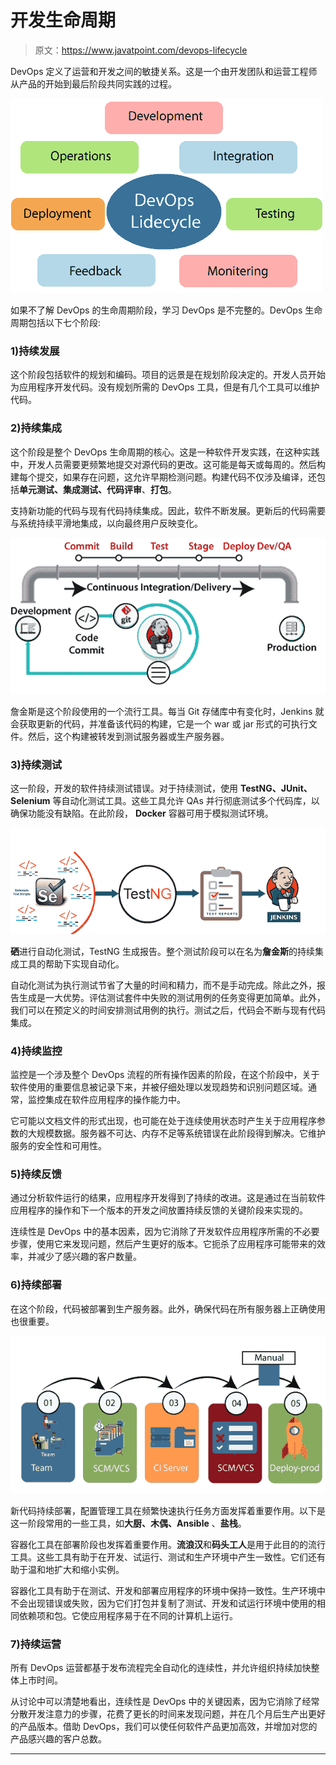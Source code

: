 # 开发生命周期

> 原文：<https://www.javatpoint.com/devops-lifecycle>

DevOps 定义了运营和开发之间的敏捷关系。这是一个由开发团队和运营工程师从产品的开始到最后阶段共同实践的过程。

![DevOps Lifecycle](img/b7271c8e8f1a4190201b7ff832913c78.png)

如果不了解 DevOps 的生命周期阶段，学习 DevOps 是不完整的。DevOps 生命周期包括以下七个阶段:

### 1)持续发展

这个阶段包括软件的规划和编码。项目的远景是在规划阶段决定的。开发人员开始为应用程序开发代码。没有规划所需的 DevOps 工具，但是有几个工具可以维护代码。

### 2)持续集成

这个阶段是整个 DevOps 生命周期的核心。这是一种软件开发实践，在这种实践中，开发人员需要更频繁地提交对源代码的更改。这可能是每天或每周的。然后构建每个提交，如果存在问题，这允许早期检测问题。构建代码不仅涉及编译，还包括**单元测试、集成测试、代码评审**、**打包**。

支持新功能的代码与现有代码持续集成。因此，软件不断发展。更新后的代码需要与系统持续平滑地集成，以向最终用户反映变化。

![DevOps Lifecycle](img/f09ce8f55fa8e73df53e85fe26947334.png)

詹金斯是这个阶段使用的一个流行工具。每当 Git 存储库中有变化时，Jenkins 就会获取更新的代码，并准备该代码的构建，它是一个 war 或 jar 形式的可执行文件。然后，这个构建被转发到测试服务器或生产服务器。

### 3)持续测试

这一阶段，开发的软件持续测试错误。对于持续测试，使用 **TestNG、JUnit、Selenium** 等自动化测试工具。这些工具允许 QAs 并行彻底测试多个代码库，以确保功能没有缺陷。在此阶段， **Docker** 容器可用于模拟测试环境。

![DevOps Lifecycle](img/25ba75f7cd88a155cd009089047e5095.png)

**硒**进行自动化测试，TestNG 生成报告。整个测试阶段可以在名为**詹金斯**的持续集成工具的帮助下实现自动化。

自动化测试为执行测试节省了大量的时间和精力，而不是手动完成。除此之外，报告生成是一大优势。评估测试套件中失败的测试用例的任务变得更加简单。此外，我们可以在预定义的时间安排测试用例的执行。测试之后，代码会不断与现有代码集成。

### 4)持续监控

监控是一个涉及整个 DevOps 流程的所有操作因素的阶段，在这个阶段中，关于软件使用的重要信息被记录下来，并被仔细处理以发现趋势和识别问题区域。通常，监控集成在软件应用程序的操作能力中。

它可能以文档文件的形式出现，也可能在处于连续使用状态时产生关于应用程序参数的大规模数据。服务器不可达、内存不足等系统错误在此阶段得到解决。它维护服务的安全性和可用性。

### 5)持续反馈

通过分析软件运行的结果，应用程序开发得到了持续的改进。这是通过在当前软件应用程序的操作和下一个版本的开发之间放置持续反馈的关键阶段来实现的。

连续性是 DevOps 中的基本因素，因为它消除了开发软件应用程序所需的不必要步骤，使用它来发现问题，然后产生更好的版本。它扼杀了应用程序可能带来的效率，并减少了感兴趣的客户数量。

### 6)持续部署

在这个阶段，代码被部署到生产服务器。此外，确保代码在所有服务器上正确使用也很重要。

![DevOps Lifecycle](img/385852023a9307c927f11ad91de82329.png)

新代码持续部署，配置管理工具在频繁快速执行任务方面发挥着重要作用。以下是这一阶段常用的一些工具，如**大厨、木偶、Ansible** 、**盐栈**。

容器化工具在部署阶段也发挥着重要作用。**流浪汉**和**码头工人**是用于此目的的流行工具。这些工具有助于在开发、试运行、测试和生产环境中产生一致性。它们还有助于温和地扩大和缩小实例。

容器化工具有助于在测试、开发和部署应用程序的环境中保持一致性。生产环境中不会出现错误或失败，因为它们打包并复制了测试、开发和试运行环境中使用的相同依赖项和包。它使应用程序易于在不同的计算机上运行。

### 7)持续运营

所有 DevOps 运营都基于发布流程完全自动化的连续性，并允许组织持续加快整体上市时间。

从讨论中可以清楚地看出，连续性是 DevOps 中的关键因素，因为它消除了经常分散开发注意力的步骤，花费了更长的时间来发现问题，并在几个月后生产出更好的产品版本。借助 DevOps，我们可以使任何软件产品更加高效，并增加对您的产品感兴趣的客户总数。

* * *